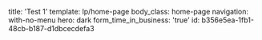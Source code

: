 title: 'Test 1'
template: lp/home-page
body_class: home-page
navigation: with-no-menu
hero: dark
form_time_in_business: 'true'
id: b356e5ea-1fb1-48cb-b187-d1dbcecdefa3
